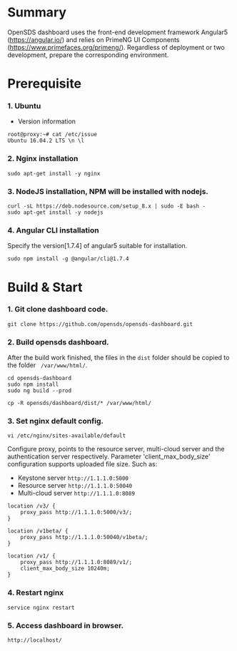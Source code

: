# Summary
OpenSDS dashboard uses the front-end development framework Angular5 (https://angular.io/)
and relies on PrimeNG UI Components (https://www.primefaces.org/primeng/). Regardless of 
deployment or two development, prepare the corresponding environment.

# Prerequisite 

### 1. Ubuntu
* Version information
```shell
root@proxy:~# cat /etc/issue
Ubuntu 16.04.2 LTS \n \l
```

### 2. Nginx installation
```shell
sudo apt-get install -y nginx
```

### 3. NodeJS installation, NPM will be installed with nodejs.
```shell
curl -sL https://deb.nodesource.com/setup_8.x | sudo -E bash -
sudo apt-get install -y nodejs
```

### 4. Angular CLI installation
Specify the version[1.7.4] of angular5 suitable for installation.
```shell
sudo npm install -g @angular/cli@1.7.4
```


# Build & Start
### 1. Git clone dashboard code.
```shell
git clone https://github.com/opensds/opensds-dashboard.git
```

### 2. Build opensds dashboard.
After the build work finished, the files in the `dist` folder should be copied to the folder ` /var/www/html/`.
```shell
cd opensds-dashboard
sudo npm install
sudo ng build --prod
```

```shell
cp -R opensds/dashboard/dist/* /var/www/html/
```

### 3. Set nginx default config.
```shell
vi /etc/nginx/sites-available/default 
```
Configure proxy, points to the resource server, multi-cloud server and the authentication server respectively.
Parameter 'client_max_body_size' configuration supports uploaded file size.
Such as: 
* Keystone server `http://1.1.1.0:5000`
* Resource server `http://1.1.1.0:50040`
* Multi-cloud server `http://1.1.1.0:8089`
```shell
location /v3/ {
    proxy_pass http://1.1.1.0:5000/v3/;
}

location /v1beta/ {
    proxy_pass http://1.1.1.0:50040/v1beta/;
}

location /v1/ {
    proxy_pass http://1.1.1.0:8089/v1/;
	client_max_body_size 10240m;
}
```

### 4. Restart nginx
```shell
service nginx restart 
```

### 5. Access dashboard in browser.
```shell
http://localhost/
```
